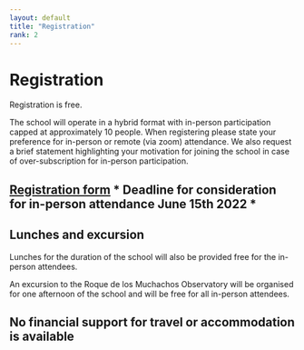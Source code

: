 ```yaml
---
layout: default
title: "Registration"
rank: 2
---
```

# Registration

Registration is free.

The school will operate in a hybrid format with in-person participation capped at approximately 10 people.  When registering please state your preference for in-person or remote (via zoom) attendance.  We also request a brief statement highlighting your motivation for joining the school in case of over-subscription for in-person participation.

## [Registration form](https://docs.google.com/forms/d/e/1FAIpQLScaVcu1drZViepYn_UZ1cHutmKqg0OJNNnxt_yAsP8-JnXuLg/viewform) * Deadline for consideration for in-person attendance June 15th 2022 *

## Lunches and excursion

Lunches for the duration of the school will also be provided free for the in-person attendees.

An excursion to the Roque de los Muchachos Observatory will be organised for one afternoon of the school and will be free for all in-person attendees.

## No financial support for travel or accommodation is available

